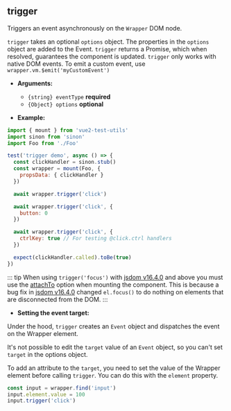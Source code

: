## trigger

Triggers an event asynchronously on the `Wrapper` DOM node.

`trigger` takes an optional `options` object. The properties in the `options` object are added to the Event.
`trigger` returns a Promise, which when resolved, guarantees the component is updated.
`trigger` only works with native DOM events. To emit a custom event, use `wrapper.vm.$emit('myCustomEvent')`

- **Arguments:**

  - `{string} eventType` **required**
  - `{Object} options` **optional**

- **Example:**

```js
import { mount } from 'vue2-test-utils'
import sinon from 'sinon'
import Foo from './Foo'

test('trigger demo', async () => {
  const clickHandler = sinon.stub()
  const wrapper = mount(Foo, {
    propsData: { clickHandler }
  })

  await wrapper.trigger('click')

  await wrapper.trigger('click', {
    button: 0
  })

  await wrapper.trigger('click', {
    ctrlKey: true // For testing @click.ctrl handlers
  })

  expect(clickHandler.called).toBe(true)
})
```

::: tip
When using `trigger('focus')` with [jsdom v16.4.0](https://github.com/jsdom/jsdom/releases/tag/16.4.0) and above you must use the [attachTo](../options.md#attachto) option when mounting the component. This is because a bug fix in [jsdom v16.4.0](https://github.com/jsdom/jsdom/releases/tag/16.4.0) changed `el.focus()` to do nothing on elements that are disconnected from the DOM.
:::

- **Setting the event target:**

Under the hood, `trigger` creates an `Event` object and dispatches the event on the Wrapper element.

It's not possible to edit the `target` value of an `Event` object, so you can't set `target` in the options object.

To add an attribute to the `target`, you need to set the value of the Wrapper element before calling `trigger`. You can do this with the `element` property.

```js
const input = wrapper.find('input')
input.element.value = 100
input.trigger('click')
```
